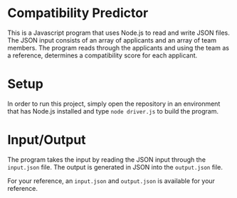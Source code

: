 # Compatibility Predictor
This is a Javascript program that uses Node.js to read and write JSON files. The JSON input consists of an array of applicants and an array of team members. 
The program reads through the applicants and using the team as a reference, determines a compatibility score for each applicant. 

# Setup
In order to run this project, simply open the repository in an environment that has Node.js installed and type `node driver.js` to build the program. 

# Input/Output
The program takes the input by reading the JSON input through the `input.json` file.
The output is generated in JSON into the `output.json` file. 

For your reference, an `input.json` and `output.json` is available for your reference.